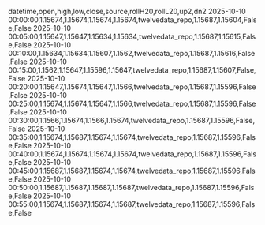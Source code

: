 datetime,open,high,low,close,source,rollH20,rollL20,up2,dn2
2025-10-10 00:00:00,1.15674,1.15674,1.15674,1.15674,twelvedata_repo,1.15687,1.15604,False,False
2025-10-10 00:05:00,1.15647,1.15647,1.15634,1.15634,twelvedata_repo,1.15687,1.15615,False,False
2025-10-10 00:10:00,1.15634,1.15634,1.15607,1.1562,twelvedata_repo,1.15687,1.15616,False,False
2025-10-10 00:15:00,1.1562,1.15647,1.15596,1.15647,twelvedata_repo,1.15687,1.15607,False,False
2025-10-10 00:20:00,1.15647,1.15674,1.15647,1.1566,twelvedata_repo,1.15687,1.15596,False,False
2025-10-10 00:25:00,1.15674,1.15674,1.15647,1.1566,twelvedata_repo,1.15687,1.15596,False,False
2025-10-10 00:30:00,1.1566,1.15674,1.1566,1.15674,twelvedata_repo,1.15687,1.15596,False,False
2025-10-10 00:35:00,1.15674,1.15687,1.15674,1.15674,twelvedata_repo,1.15687,1.15596,False,False
2025-10-10 00:40:00,1.15674,1.15674,1.15674,1.15674,twelvedata_repo,1.15687,1.15596,False,False
2025-10-10 00:45:00,1.15687,1.15687,1.15674,1.15674,twelvedata_repo,1.15687,1.15596,False,False
2025-10-10 00:50:00,1.15687,1.15687,1.15687,1.15687,twelvedata_repo,1.15687,1.15596,False,False
2025-10-10 00:55:00,1.15674,1.15687,1.15674,1.15687,twelvedata_repo,1.15687,1.15596,False,False
